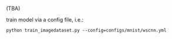 (TBA)

train model via a config file, i.e.:

```
python train_imagedataset.py --config=configs/mnist/wscnn.yml
```
